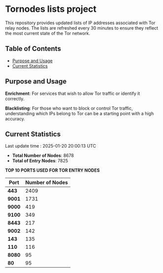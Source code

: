 # Tornodes lists project

This repository provides updated lists of IP addresses associated with Tor relay nodes. The lists are refreshed every 30 minutes to ensure they reflect the most current state of the Tor network.

## Table of Contents

- [Purpose and Usage](#purpose-and-usage)
- [Current Statistics](#current-statistics)


## Purpose and Usage

**Enrichment**: For services that wish to allow Tor traffic or identify it correctly.

**Blacklisting**: For those who want to block or control Tor traffic, understanding which IPs belong to Tor can be a starting point with a high accuracy.

## Current Statistics

Last update time : 2025-01-20 20:00:13 UTC

- **Total Number of Nodes**: 8678
- **Total of Entry Nodes**: 7825

**TOP 10 PORTS USED FOR TOR ENTRY NODES**

| **Port** | **Number of Nodes** |
|------|-----------------|
| **443**   | 2409  |
| **9001**   | 1731  |
| **9000**   | 419  |
| **9100**   | 349  |
| **8443**   | 217  |
| **9002**   | 142  |
| **143**   | 135  |
| **110**   | 116  |
| **8080**   | 95  |
| **80**   | 95  |

